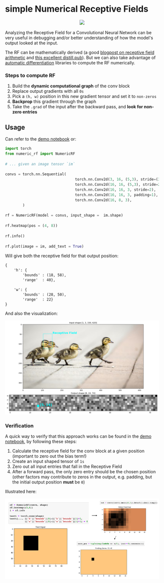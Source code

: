 # simple Numerical Receptive Fields

<p align="center">
<img src="result_plots/rf.gif" width="620px"/>
</p>


Analyzing the Receptive Field for a Convolutional Neural Network can be very useful in debugging and/or better understanding of how the model's output looked at the input. 

The RF can be mathematically derived (a good [blogpost on receptive field arithmetic](https://medium.com/mlreview/a-guide-to-receptive-field-arithmetic-for-convolutional-neural-networks-e0f514068807) and [this excellent distill.pub](https://distill.pub/2019/computing-receptive-fields/)). But we can also take advantage of [automatic differentiation](https://en.wikipedia.org/wiki/Automatic_differentiation) libraries to compute the RF numerically.

### Steps to compute RF

 1. Build the **dynamic computational graph** of the conv block
 2. Replace output gradients with all `0s`
 3. Pick a `(h, w)` position in this new gradient tensor and set it to `non-zeros`
 4. **Backprop** this gradient through the graph
 5. Take the `.grad` of the input after the backward pass, and **look for non-zero entries**



## Usage

Can refer to the [demo notebook](https://github.com/ksanjeevan/simple-receptive-field/blob/master/demo.ipynb) or:


```python
import torch
from numeric_rf import NumericRF

# ... given an image tensor `im`

convs = torch.nn.Sequential(
                                torch.nn.Conv2d(3, 16, (5,3), stride=(3,2)),
                                torch.nn.Conv2d(16, 16, (5,3), stride=2),
                                torch.nn.Conv2d(16, 16, 3, stride=2),
                                torch.nn.Conv2d(16, 16, 3, padding=1),
                                torch.nn.Conv2d(16, 8, 3),
        )

rf = NumericRF(model = convs, input_shape =  im.shape)

rf.heatmap(pos = (4, 8))

rf.info()

rf.plot(image = im, add_text = True)

```
Will give both the receptive field for that output position:

```
{
	'h': {
		'bounds' : (18, 58), 
		'range'  : 40}, 
		
	'w': {
		'bounds' : (28, 50), 
		'range'  : 22}
}
```

And also the visualization:

<p align="center">
<img src="result_plots/example.png" width="650px"/>
</p>


### Verification 

A quick way to verify that this approach works can be found in the [demo notebook](https://github.com/ksanjeevan/simple-receptive-field/blob/master/demo.ipynb), by following these steps:


 1. Calculate the receptive field for the conv block at a given position (important to zero out the bias term!)
 2. Create an input shaped tensor of `1s`
 3. Zero out all input entries that fall in the Receptive Field
 4. After a forward pass, the only zero entry should be the chosen position (other factors may contribute to zeros in the output, e.g. padding, but the initial output position **must** be `0`)

Illustrated here:

<p align="center">
<img src="result_plots/verify.png" width="650px"/>
</p>
